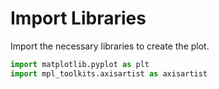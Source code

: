 # Import Libraries

Import the necessary libraries to create the plot.

```python
import matplotlib.pyplot as plt
import mpl_toolkits.axisartist as axisartist
```
